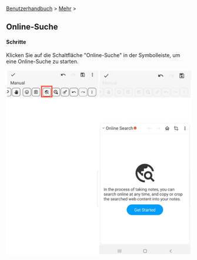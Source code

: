 [Benutzerhandbuch](/dragonnest/drawnote/manual/de) > [Mehr](/dragonnest/drawnote/manual/de/more) >

Online-Suche
---
#### Schritte
Klicken Sie auf die Schaltfläche "Online-Suche" in der Symbolleiste, um eine Online-Suche zu starten.

![Online-Suche](imgs/online_search.png)